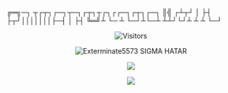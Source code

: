 ╔═╗─┐ ┬┌┬┐┌─┐┬─┐┌┬┐┬┌┐┌┌─┐┌┬┐┌─┐
║╣ ┌┴┬┘ │ ├┤ ├┬┘│││││││├─┤ │ ├┤ 
╚═╝┴ └─ ┴ └─┘┴└─┴ ┴┴┘└┘┴ ┴ ┴ └─┘

<p align='center'>
<img alt="Visitors" src="https://komarev.com/ghpvc/?username=Exterminate5573&style=flat&labelColor=black&logo=github&label=Profile+Views&color=0d8ce0"/>
</p>
 
<p align='center'>
<img src="https://topg.org/image/451121/433963.gif" alt="Exterminate5573 SIGMA HATAR">
</p>

<p align="center">
  <a href="https://www.youtube.com/channel/UCE96Qs22Mfto-ZlfI63morA"><img src="https://img.shields.io/badge/YouTube-FF0000?style=for-the-badge&logo=youtube&logoColor=white" />                                                                                                                                    </a>
</p>

<p align="center">
  <img src="https://github-readme-stats.vercel.app/api?username=Exterminate5573&show_icons=true&theme=algolia&hide_title=true&count_private=true" />
</p>


